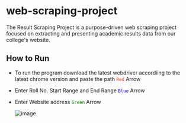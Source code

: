 # web-scraping-project
The Result Scraping Project is a purpose-driven web scraping project focused on extracting and presenting academic results data from our college's website.

## How to Run
- To run the program download the latest webdriver accordiing to the latest chrome version and paste the path <code style="color : #f03c15">Red</code> Arrow
* Enter Roll No. Start Range and End Range <code style="color : blue">Blue</code> Arrow
+ Enter Website address <code style="color : green">Green</code> Arrow

  ![image](https://github.com/RajatJana/web-scraping-project/assets/75692637/22977c07-c424-4c76-ba31-e709b4fb255d)


